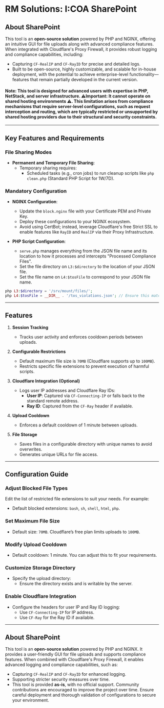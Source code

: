 # RM Solutions: I:COA SharePoint

## About SharePoint  

This tool is an **open-source solution** powered by PHP and NGINX, offering an intuitive GUI for file uploads along with advanced compliance features. When integrated with Cloudflare's Proxy Firewall, it provides robust logging and compliance capabilities, including:  
- Capturing `CF-RealIP` and `CF-RayID` for precise and detailed logs.  
- Built to be open-source, highly customizable, and scalable for in-house deployment, with the potential to achieve enterprise-level functionality—features that remain partially developed in the current version.


#### **Note**: This tool is designed for advanced users with expertise in PHP, NetStack, and server infrastructure. ⚠️**Important**: It **cannot** operate on shared hosting environments ⚠️. This limitation arises from compliance mechanisms that require server-level configurations, such as request interception and routing, which are typically restricted or unsupported by shared hosting providers due to their structural and security constraints.
---

## Key Features and Requirements

### File Sharing Modes
- **Permanent and Temporary File Sharing**:
  - Temporary sharing requires:
    - Scheduled tasks (e.g., cron jobs) to run cleanup scripts like `php clean.php` (Standard PHP Script for 1W/7D).

### Mandatory Configuration
- **NGINX Configuration**:
  - Update the `block.nginx` file with your Certificate PEM and Private Key.
  - Deploy these configurations to your NGINX ecosystem.
  - Avoid using CertBot; instead, leverage Cloudflare's free Strict SSL to enable features like `RayID` and `RealIP` via their Proxy Infrastructure.
 
- **PHP Script Configuration**:  
  - `serve.php` manages everything from the JSON file name and its location to how it processes and intercepts "Processed Compliance Files".
  - Set the file directory on `L3:$directory` to the location of your JSON file.  
  - Set the file name on `L4:$tosFile` to correspond to your JSON file name.  

```php
php L3:$directory = '/srv/mount/files/';
php L4:$tosFile = __DIR__ . '/tos_violations.json'; // Ensure this matches your setup
```
---

## Features

1. **Session Tracking**  
   - Tracks user activity and enforces cooldown periods between uploads.

2. **Configurable Restrictions**  
   - Default maximum file size is `70MB` (Cloudflare supports up to `100MB`).
   - Restricts specific file extensions to prevent execution of harmful scripts.

3. **Cloudflare Integration (Optional)**  
   - Logs user IP addresses and Cloudflare Ray IDs:
     - **User IP**: Captured via `CF-Connecting-IP` or falls back to the standard remote address.
     - **Ray ID**: Captured from the `CF-Ray` header if available.

4. **Upload Cooldown**  
   - Enforces a default cooldown of 1 minute between uploads.

5. **File Storage**  
   - Saves files in a configurable directory with unique names to avoid overwrites.
   - Generates unique URLs for file access.

---

## Configuration Guide

### Adjust Blocked File Types
Edit the list of restricted file extensions to suit your needs. For example:
- Default blocked extensions: `bash`, `sh`, `shell`, `html`, `php`.

### Set Maximum File Size
- Default size: `70MB`. Cloudflare’s free plan limits uploads to `100MB`.

### Modify Upload Cooldown
- Default cooldown: 1 minute. You can adjust this to fit your requirements.

### Customize Storage Directory
- Specify the upload directory:
  - Ensure the directory exists and is writable by the server.

### Enable Cloudflare Integration
- Configure the headers for user IP and Ray ID logging:
  - Use `CF-Connecting-IP` for IP address.
  - Use `CF-Ray` for the Ray ID if available.

---


## About SharePoint

This tool is an **open-source solution** powered by PHP and NGINX. It provides a user-friendly GUI for file uploads and supports compliance features. When combined with Cloudflare's Proxy Firewall, it enables advanced logging and compliance capabilities, such as:
- Capturing `CF-RealIP` and `CF-RayID` for enhanced logging.
- Supporting stricter security measures over time.
- This tool is provided **as-is**, with no official support. Community contributions are encouraged to improve the project over time. Ensure careful deployment and thorough validation of configurations to secure your environment.
